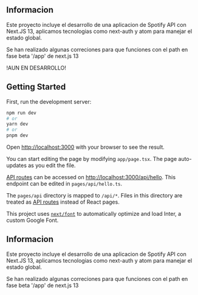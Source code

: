 
## Informacion

Este proyecto incluye el desarrollo de una aplicacion de Spotify API con Next.JS 13, aplicamos tecnologias como next-auth y atom para manejar el estado global.
 
Se han realizado algunas correciones para que funciones con el path en fase beta '/app' de next.js 13

!AUN EN DESARROLLO!

## Getting Started

First, run the development server:

```bash
npm run dev
# or
yarn dev
# or
pnpm dev
```

Open [http://localhost:3000](http://localhost:3000) with your browser to see the result.

You can start editing the page by modifying `app/page.tsx`. The page auto-updates as you edit the file.

[API routes](https://nextjs.org/docs/api-routes/introduction) can be accessed on [http://localhost:3000/api/hello](http://localhost:3000/api/hello). This endpoint can be edited in `pages/api/hello.ts`.

The `pages/api` directory is mapped to `/api/*`. Files in this directory are treated as [API routes](https://nextjs.org/docs/api-routes/introduction) instead of React pages.

This project uses [`next/font`](https://nextjs.org/docs/basic-features/font-optimization) to automatically optimize and load Inter, a custom Google Font.

## Informacion

Este proyecto incluye el desarrollo de una aplicacion de Spotify API con Next.JS 13, aplicamos tecnologias como next-auth y atom para manejar el estado global.
 
Se han realizado algunas correciones para que funciones con el path en fase beta '/app' de next.js 13

